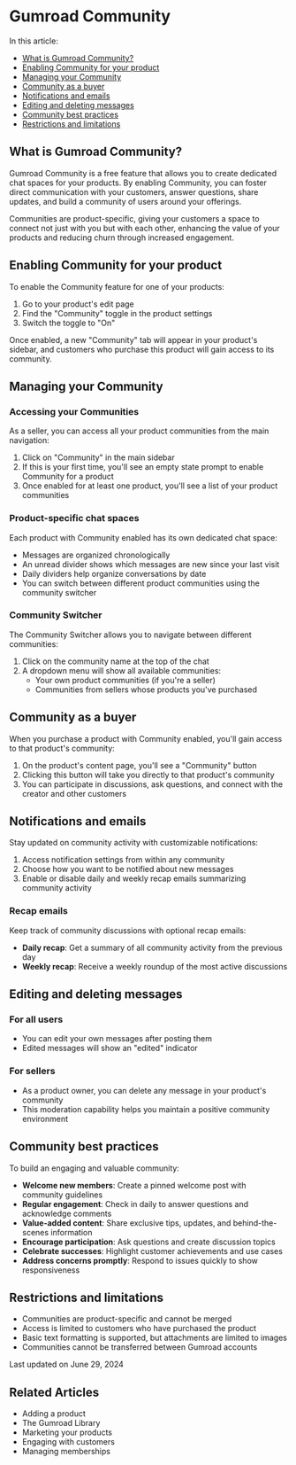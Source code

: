 # Gumroad Community

In this article:
- [What is Gumroad Community?](#what-is-gumroad-community)
- [Enabling Community for your product](#enabling-community-for-your-product)
- [Managing your Community](#managing-your-community)
- [Community as a buyer](#community-as-a-buyer)
- [Notifications and emails](#notifications-and-emails)
- [Editing and deleting messages](#editing-and-deleting-messages)
- [Community best practices](#community-best-practices)
- [Restrictions and limitations](#restrictions-and-limitations)

## What is Gumroad Community?

Gumroad Community is a free feature that allows you to create dedicated chat spaces for your products. By enabling Community, you can foster direct communication with your customers, answer questions, share updates, and build a community of users around your offerings.

Communities are product-specific, giving your customers a space to connect not just with you but with each other, enhancing the value of your products and reducing churn through increased engagement.

## Enabling Community for your product

To enable the Community feature for one of your products:

1. Go to your product's edit page
2. Find the "Community" toggle in the product settings
3. Switch the toggle to "On"

Once enabled, a new "Community" tab will appear in your product's sidebar, and customers who purchase this product will gain access to its community.

## Managing your Community

### Accessing your Communities

As a seller, you can access all your product communities from the main navigation:

1. Click on "Community" in the main sidebar
2. If this is your first time, you'll see an empty state prompt to enable Community for a product
3. Once enabled for at least one product, you'll see a list of your product communities

### Product-specific chat spaces

Each product with Community enabled has its own dedicated chat space:

- Messages are organized chronologically
- An unread divider shows which messages are new since your last visit
- Daily dividers help organize conversations by date
- You can switch between different product communities using the community switcher

### Community Switcher

The Community Switcher allows you to navigate between different communities:

1. Click on the community name at the top of the chat
2. A dropdown menu will show all available communities:
   - Your own product communities (if you're a seller)
   - Communities from sellers whose products you've purchased

## Community as a buyer

When you purchase a product with Community enabled, you'll gain access to that product's community:

1. On the product's content page, you'll see a "Community" button
2. Clicking this button will take you directly to that product's community
3. You can participate in discussions, ask questions, and connect with the creator and other customers

## Notifications and emails

Stay updated on community activity with customizable notifications:

1. Access notification settings from within any community
2. Choose how you want to be notified about new messages
3. Enable or disable daily and weekly recap emails summarizing community activity

### Recap emails

Keep track of community discussions with optional recap emails:

- **Daily recap**: Get a summary of all community activity from the previous day
- **Weekly recap**: Receive a weekly roundup of the most active discussions

## Editing and deleting messages

### For all users

- You can edit your own messages after posting them
- Edited messages will show an "edited" indicator

### For sellers

- As a product owner, you can delete any message in your product's community
- This moderation capability helps you maintain a positive community environment

## Community best practices

To build an engaging and valuable community:

- **Welcome new members**: Create a pinned welcome post with community guidelines
- **Regular engagement**: Check in daily to answer questions and acknowledge comments
- **Value-added content**: Share exclusive tips, updates, and behind-the-scenes information
- **Encourage participation**: Ask questions and create discussion topics
- **Celebrate successes**: Highlight customer achievements and use cases
- **Address concerns promptly**: Respond to issues quickly to show responsiveness

## Restrictions and limitations

- Communities are product-specific and cannot be merged
- Access is limited to customers who have purchased the product
- Basic text formatting is supported, but attachments are limited to images
- Communities cannot be transferred between Gumroad accounts

Last updated on June 29, 2024

## Related Articles

- Adding a product
- The Gumroad Library
- Marketing your products
- Engaging with customers
- Managing memberships
